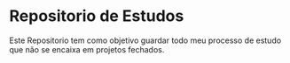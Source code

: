 # Repositorio de Estudos
Este Repositorio tem como objetivo guardar todo meu processo de estudo que não se encaixa em projetos fechados.
